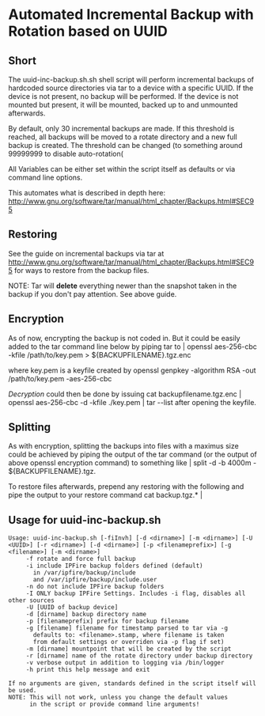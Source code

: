 Automated Incremental Backup with Rotation based on UUID
==============

Short
--------------
The uuid-inc-backup.sh.sh shell script will perform incremental backups of hardcoded source directories via tar to a device with a specific UUID. If the device is not present, no backup will be performed. If the device is not mounted but present, it will be mounted, backed up to and unmounted afterwards.

By default, only 30 incremental backups are made. If this threshold is reached, all backups will be moved to a rotate directory and a new full backup is created. The threshold can be changed (to something around 99999999 to disable auto-rotation(

All Variables can be either set within the script itself as defaults or via command line options.

This automates what is described in depth here: http://www.gnu.org/software/tar/manual/html_chapter/Backups.html#SEC95

Restoring
--------------
See the guide on incremental backups via tar at http://www.gnu.org/software/tar/manual/html_chapter/Backups.html#SEC95 for ways to restore from the backup files.

NOTE: Tar will **delete** everything newer than the snapshot taken in the backup if you don't pay attention. See above guide.

Encryption
--------------
As of now, encrypting the backup is not coded in. But it could be easily added to the tar command line below by piping tar to 
      | openssl aes-256-cbc -kfile /path/to/key.pem > ${BACKUPFILENAME}.tgz.enc

where key.pem is a keyfile created by
      openssl genpkey -algorithm RSA -out /path/to/key.pem -aes-256-cbc 

*Decryption* could then be done by issuing
      cat backupfilename.tgz.enc | openssl aes-256-cbc -d -kfile ./key.pem | tar --list
after opening the keyfile.


Splitting
--------------
As with encryption, splitting the backups into files with a maximus size could be achieved by piping the output of the tar command (or the output of above openssl encryption command) to something like
      | split -d -b 4000m - ${BACKUPFILENAME}.tgz.

To restore files afterwards, prepend any restoring with the following and pipe the output to your restore command
      cat backup.tgz.* |

Usage for uuid-inc-backup.sh
--------------

	Usage: uuid-inc-backup.sh [-fiInvh] [-d <dirname>] [-m <dirname>] [-U <UUID>] [-r <dirname>] [-d <dirname>] [-p <filenameprefix>] [-g <filename>] [-m <dirname>]	 
    	 -f rotate and force full backup
    	 -i include IPFire backup folders defined (default)
    	   in /var/ipfire/backup/include
    	   and /var/ipfire/backup/include.user
    	 -n do not include IPFire backup folders 
    	 -I ONLY backup IPFire Settings. Includes -i flag, disables all other sources
    	 -U [UUID of backup device]
    	 -d [dirname] backup directory name
    	 -p [filenameprefix] prefix for backup filename
    	 -g [filename] filename for timestamp parsed to tar via -g
    	   defaults to: <filename>.stamp, where filename is taken
    	   from default settings or overriden via -p flag if set)
    	 -m [dirname] mountpoint that will be created by the script
    	 -r [dirname] name of the rotate directory under backup directory
    	 -v verbose output in addition to logging via /bin/logger
    	 -h print this help message and exit
	
	If no arguments are given, standards defined in the script itself will be used.
	NOTE: This will not work, unless you change the default values
	      in the script or provide command line arguments!
